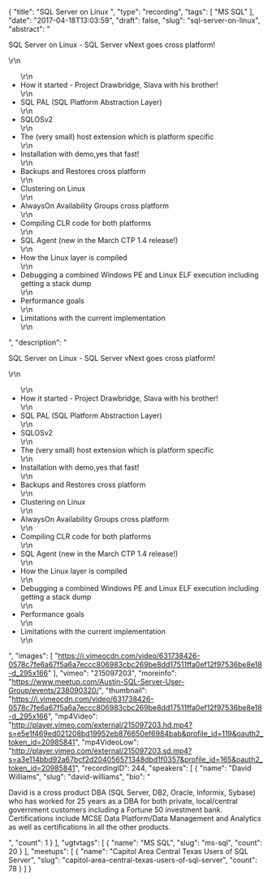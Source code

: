 {
  "title": "SQL Server on Linux ",
  "type": "recording",
  "tags": [
    "MS SQL"
  ],
  "date": "2017-04-18T13:03:59",
  "draft": false,
  "slug": "sql-server-on-linux",
  "abstract": "<p>SQL Server on Linux - SQL Server vNext goes cross platform!</p>\r\n<ul>\r\n<li>How it started - Project Drawbridge, Slava with his brother! </li>\r\n<li>SQL PAL (SQL Platform Abstraction Layer) </li>\r\n<li>SQLOSv2 </li>\r\n<li>The (very small) host extension which is platform specific </li>\r\n<li>Installation with demo,yes that fast! </li>\r\n<li>Backups and Restores cross platform </li>\r\n<li>Clustering on Linux </li>\r\n<li>AlwaysOn Availability Groups cross platform </li>\r\n<li>Compiling CLR code for both platforms </li>\r\n<li>SQL Agent (new in the March CTP 1.4 release!) </li>\r\n<li>How the Linux layer is compiled </li>\r\n<li>Debugging a combined Windows PE and Linux ELF execution including getting a stack dump </li>\r\n<li>Performance goals </li>\r\n<li>Limitations with the current implementation</li>\r\n</ul>",
  "description": "<p>SQL Server on Linux - SQL Server vNext goes cross platform!</p>\r\n<ul>\r\n<li>How it started - Project Drawbridge, Slava with his brother! </li>\r\n<li>SQL PAL (SQL Platform Abstraction Layer) </li>\r\n<li>SQLOSv2 </li>\r\n<li>The (very small) host extension which is platform specific </li>\r\n<li>Installation with demo,yes that fast! </li>\r\n<li>Backups and Restores cross platform </li>\r\n<li>Clustering on Linux </li>\r\n<li>AlwaysOn Availability Groups cross platform </li>\r\n<li>Compiling CLR code for both platforms </li>\r\n<li>SQL Agent (new in the March CTP 1.4 release!) </li>\r\n<li>How the Linux layer is compiled </li>\r\n<li>Debugging a combined Windows PE and Linux ELF execution including getting a stack dump </li>\r\n<li>Performance goals </li>\r\n<li>Limitations with the current implementation</li>\r\n</ul>",
  "images": [
    "https://i.vimeocdn.com/video/631738426-0578c7fe6a67f5a6a7eccc806983cbc269be8dd17511ffa0ef12f97536be8e18-d_295x166"
  ],
  "vimeo": "215097203",
  "moreinfo": "https://www.meetup.com/Austin-SQL-Server-User-Group/events/238090320/",
  "thumbnail": "https://i.vimeocdn.com/video/631738426-0578c7fe6a67f5a6a7eccc806983cbc269be8dd17511ffa0ef12f97536be8e18-d_295x166",
  "mp4Video": "http://player.vimeo.com/external/215097203.hd.mp4?s=e5e1f469ed021208bd19952eb876650ef6984bab&profile_id=119&oauth2_token_id=20985841",
  "mp4VideoLow": "http://player.vimeo.com/external/215097203.sd.mp4?s=a3e114bbd92a67bcf2d204056571348dbd1f0357&profile_id=165&oauth2_token_id=20985841",
  "recordingID": 244,
  "speakers": [
    {
      "name": "David Williams",
      "slug": "david-williams",
      "bio": "<p>David is a cross product DBA (SQL Server, DB2, Oracle, Informix, Sybase) who has worked for 25 years as a DBA for both private, local/central government customers including a Fortune 50 investment bank. Certifications include MCSE Data Platform/Data Management and Analytics as well as certifications in all the other products.</p>",
      "count": 1
    }
  ],
  "ugtvtags": [
    {
      "name": "MS SQL",
      "slug": "ms-sql",
      "count": 20
    }
  ],
  "meetups": [
    {
      "name": "Capitol Area Central Texas Users of SQL Server",
      "slug": "capitol-area-central-texas-users-of-sql-server",
      "count": 78
    }
  ]
}